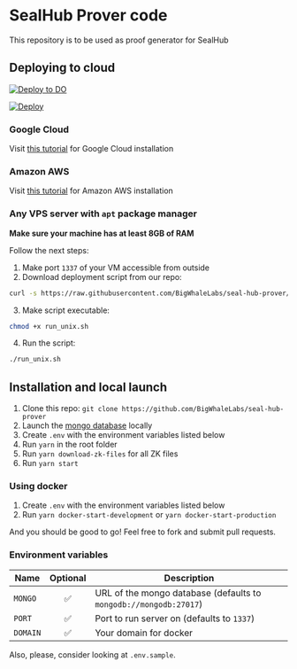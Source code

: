 # SealHub Prover code

This repository is to be used as proof generator for SealHub

## Deploying to cloud

[![Deploy to DO](https://www.deploytodo.com/do-btn-blue.svg)](https://cloud.digitalocean.com/apps/new?repo=https://github.com/BigWhaleLabs/seal-hub-prover/tree/main)

[![Deploy](https://www.herokucdn.com/deploy/button.svg)](https://heroku.com/deploy?template=https://github.com/BigWhaleLabs/seal-hub-prover/tree/main)

### Google Cloud

Visit [this tutorial](./tutorials/GCPINSTALLATION.md) for Google Cloud installation

### Amazon AWS

Visit [this tutorial](./tutorials/AWSINSTALLATION.md) for Amazon AWS installation

### Any VPS server with `apt` package manager

**Make sure your machine has at least 8GB of RAM**

Follow the next steps:

1. Make port `1337` of your VM accessible from outside
2. Download deployment script from our repo:

```bash
curl -s https://raw.githubusercontent.com/BigWhaleLabs/seal-hub-prover/add-cloud-deployment/run_unix.sh --output run_unix.sh
```

3. Make script executable:

```bash
chmod +x run_unix.sh
```

4. Run the script:

```bash
./run_unix.sh
```

## Installation and local launch

1. Clone this repo: `git clone https://github.com/BigWhaleLabs/seal-hub-prover`
2. Launch the [mongo database](https://www.mongodb.com/) locally
3. Create `.env` with the environment variables listed below
4. Run `yarn` in the root folder
5. Run `yarn download-zk-files` for all ZK files
6. Run `yarn start`

### Using docker

1. Create `.env` with the environment variables listed below
2. Run `yarn docker-start-development` or `yarn docker-start-production`

And you should be good to go! Feel free to fork and submit pull requests.

### Environment variables

| Name     | Optional | Description                                                       |
| -------- | :------: | ----------------------------------------------------------------- |
| `MONGO`  |    ✅    | URL of the mongo database (defaults to `mongodb://mongodb:27017`) |
| `PORT`   |    ✅    | Port to run server on (defaults to `1337`)                        |
| `DOMAIN` |    ✅    | Your domain for docker                                            |

Also, please, consider looking at `.env.sample`.
